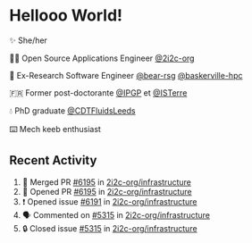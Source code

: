# Hellooo World!

✨ She/her

👩‍💻 Open Source Applications Engineer [@2i2c-org](https://2i2c.org/)

🐻 Ex-Research Software Engineer [@bear-rsg](https://github.com/bear-rsg) [@baskerville-hpc](https://github.com/baskerville-hpc) 

🇫🇷 Former post-doctorante [@IPGP](https://github.com/IPGP) et [@ISTerre](https://www.isterre.fr/) 

💧 PhD graduate [@CDTFluidsLeeds](https://fluid-dynamics.leeds.ac.uk/) 

⌨️ Mech keeb enthusiast 

## Recent Activity 

<!--START_SECTION:activity-->
1. 🎉 Merged PR [#6195](https://github.com/2i2c-org/infrastructure/pull/6195) in [2i2c-org/infrastructure](https://github.com/2i2c-org/infrastructure)
2. 💪 Opened PR [#6195](https://github.com/2i2c-org/infrastructure/pull/6195) in [2i2c-org/infrastructure](https://github.com/2i2c-org/infrastructure)
3. ❗ Opened issue [#6191](https://github.com/2i2c-org/infrastructure/issues/6191) in [2i2c-org/infrastructure](https://github.com/2i2c-org/infrastructure)
4. 🗣 Commented on [#5315](https://github.com/2i2c-org/infrastructure/issues/5315#issuecomment-2962278092) in [2i2c-org/infrastructure](https://github.com/2i2c-org/infrastructure)
5. 🔒 Closed issue [#5315](https://github.com/2i2c-org/infrastructure/issues/5315) in [2i2c-org/infrastructure](https://github.com/2i2c-org/infrastructure)
<!--END_SECTION:activity-->
